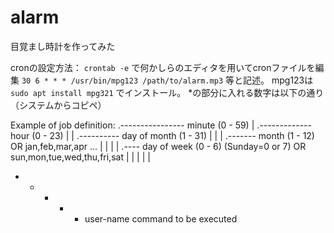 # alarm
目覚まし時計を作ってみた

cronの設定方法：
```crontab -e```
で何かしらのエディタを用いてcronファイルを編集
```30 6 * * * /usr/bin/mpg123 /path/to/alarm.mp3```
等と記述。
mpg123は
```sudo apt install mpg321```
でインストール。
*の部分に入れる数字は以下の通り（システムからコピペ）

Example of job definition:
.---------------- minute (0 - 59)
|  .------------- hour (0 - 23)
|  |  .---------- day of month (1 - 31)
|  |  |  .------- month (1 - 12) OR jan,feb,mar,apr ...
|  |  |  |  .---- day of week (0 - 6) (Sunday=0 or 7) OR sun,mon,tue,wed,thu,fri,sat
|  |  |  |  |
*  *  *  *  * user-name command to be executed
